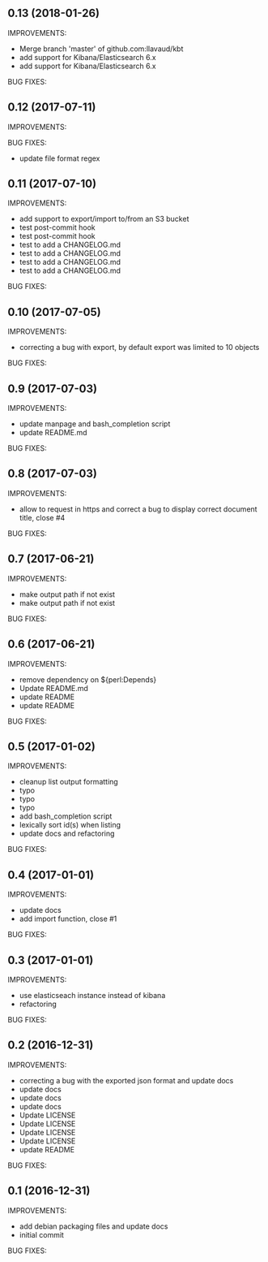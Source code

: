 ## 0.13 (2018-01-26)

IMPROVEMENTS:
* Merge branch 'master' of github.com:llavaud/kbt
* add support for Kibana/Elasticsearch 6.x
* add support for Kibana/Elasticsearch 6.x

BUG FIXES:

## 0.12 (2017-07-11)

IMPROVEMENTS:

BUG FIXES:
* update file format regex

## 0.11 (2017-07-10)

IMPROVEMENTS:
* add support to export/import to/from an S3 bucket
* test post-commit hook
* test post-commit hook
* test to add a CHANGELOG.md
* test to add a CHANGELOG.md
* test to add a CHANGELOG.md
* test to add a CHANGELOG.md

BUG FIXES:

## 0.10 (2017-07-05)

IMPROVEMENTS:
* correcting a bug with export, by default export was limited to 10 objects

BUG FIXES:

## 0.9 (2017-07-03)

IMPROVEMENTS:
* update manpage and bash_completion script
* update README.md

BUG FIXES:

## 0.8 (2017-07-03)

IMPROVEMENTS:
* allow to request in https and correct a bug to display correct document title, close #4

BUG FIXES:

## 0.7 (2017-06-21)

IMPROVEMENTS:
* make output path if not exist
* make output path if not exist

BUG FIXES:

## 0.6 (2017-06-21)

IMPROVEMENTS:
* remove dependency on ${perl:Depends}
* Update README.md
* update README
* update README

BUG FIXES:

## 0.5 (2017-01-02)

IMPROVEMENTS:
* cleanup list output formatting
* typo
* typo
* typo
* add bash_completion script
* lexically sort id(s) when listing
* update docs and refactoring

BUG FIXES:

## 0.4 (2017-01-01)

IMPROVEMENTS:
* update docs
* add import function, close #1

BUG FIXES:

## 0.3 (2017-01-01)

IMPROVEMENTS:
* use elasticseach instance instead of kibana
* refactoring

BUG FIXES:

## 0.2 (2016-12-31)

IMPROVEMENTS:
* correcting a bug with the exported json format and update docs
* update docs
* update docs
* update docs
* Update LICENSE
* Update LICENSE
* Update LICENSE
* Update LICENSE
* update README

BUG FIXES:

## 0.1 (2016-12-31)

IMPROVEMENTS:
* add debian packaging files and update docs
* initial commit

BUG FIXES:

